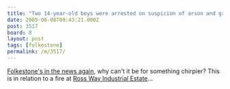 ```yaml
---
title: "Two 14-year-old boys were arrested on suspicion of arson and grievous bodily harm"
date: 2005-06-08T09:43:21.000Z
post: 3517
board: 8
layout: post
tags: [folkestone]
permalink: /m/3517/
---
```

<a href="http://news.bbc.co.uk/2/hi/uk_news/england/kent/4616385.stm">Folkestone's in the news again</a>, why can't it be for something chirpier? This is in relation to a fire at <a href="http://maps.google.co.uk/maps?q=Ross+Way,+Folkstone,+Shepway,+Kent,+CT20">Ross Way Industrial Estate</a>...
